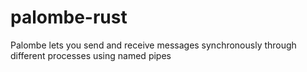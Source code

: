 # palombe-rust
Palombe lets you send and receive messages synchronously through different processes using named pipes
